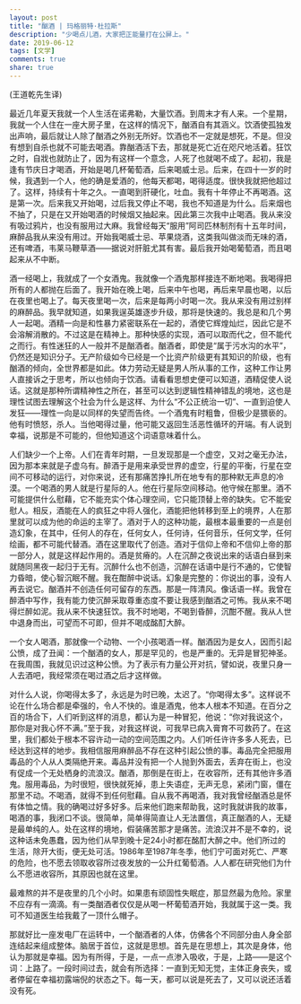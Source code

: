 ```yaml
---
layout: post
title: "酗酒 | 玛格丽特·杜拉斯"
description: "少喝点儿酒，大家把正能量打在公屏上。"
date: 2019-06-12
tags: [文学]
comments: true
share: true
---
```


(王道乾先生译)

最近几年夏天我就一个人生活在诺弗勒，大量饮酒。到周末才有人来。一个星期，我就一个人住在一座大房子里，在这样的情况下，酗酒自有其涵义。饮酒使孤独发出声响，最后就让人除了酗酒之外别无所好。饮酒也不一定就是想死，不是。但没有想到自杀也就不可能去喝酒。靠酗酒活下去，那就是死亡近在咫尺地活着。狂饮之时，自戕也就防止了，因为有这样一个意念，人死了也就喝不成了。起初，我是逢有节庆日才喝酒，开始是喝几杯葡萄酒，后来喝威士忌。后来，在四十一岁的时候，我遇到一个人，他的确是爱酒的，他每天都喝，喝得适度。很快我就把他超过了。这样，持续有十年之久。一直喝到肝硬化，吐血。我有十年停止不再喝酒。这是第一次。后来我又开始喝，过后我又停止不喝，我也不知道是为什么。后来烟也不抽了，只是在又开始喝酒的时候烟又抽起来。因此第三次我中止喝酒。我从来没有吸过鸦片，也没有服用过大麻。我曾经每天“服用”阿司匹林制剂有十五年时间，麻醉品我从来没有用过。开始我喝威士忌、苹果烧酒，这类我叫做淡而无味的酒，还有啤酒，韦莱马鞭草酒——据说对肝脏尤其有害。最后我开始喝葡萄酒，而且喝起来从不中断。

酒一经喝上，我就成了一个女酒鬼。我就像一个酒鬼那样接连不断地喝。我喝得把所有的人都抛在后面了。我开始在晚上喝，后来中午也喝，再后来早晨也喝，以后在夜里也喝上了。每天夜里喝一次，后来是每两小时喝一次。我从来没有用过别样的麻醉品。我早就知道，如果我逞英雄逐步升级，那将是快速的。我总是和几个男人一起喝。酒精一向是和性暴力紧密联系在一起的，酒使它辉煌灿烂，因此它是不会溶解消散的。不过这是在精神上。那种快感的实现，酒可以取而代之，但不能代之而行。有性迷狂的人一般并不是酗酒者。酗酒者，即使是“属于污水沟的水平”，仍然还是知识分子。无产阶级如今已经是一个比资产阶级更有其知识的阶级，也有酗酒的倾向，全世界都是如此。体力劳动无疑是男人所从事的工作，这种工作让男人直接诉之于思考，所以也倾向于饮酒。请看看思想史便可以知道，酒精促使人说话。这就是那种所谓精神性之所在，甚至可以达到逻辑性精神错乱的境地，这也是理性试图去理解这个社会为什么是这样、为什么“不公正统治一切”、一直到迫使人发狂——理性一向是以同样的失望而告终。一个酒鬼有时粗鲁，但极少是猥亵的。他有时愤怒，杀人。当他喝得过量，他可能又返回生活恶性循环的开端。有人说到幸福，说那是不可能的，但他知道这个词语意味着什么。

人们缺少一个上帝。人们在青年时期，一旦发现那是一个虚空，又对之毫无办法，因为那本来就是子虚乌有。醉酒于是用来承受世界的虚空，行星的平衡，行星在空间不可移动的运行，对你来说，还有那痛苦挣扎所在地专有的那种默无声息的冷漠。一个喝酒的男人就是行星际的人。他在行星际空间移动。他守候在那里。酒不可能提供什么慰藉，它不能充实个体心理空间，它只能顶替上帝的缺失。它不能安慰人。相反，酒能在人的疯狂之中将人强化，酒能把他转移到至上的境界，人在那里就可以成为他的命运的主宰了。酒对于人的这种功能，最根本最重要的一点是创造幻象，在其中，任何人的存在，任何女人，任何诗，任何音乐，任何文学，任何绘画，都不可能代替酒。酒在这里取代了创造。酒对于信仰上帝和不信仰上帝的那一部分人，就是这样起作用的。酒是贫瘠的。人在沉醉之夜说出来的话语白昼到来就随同黑夜一起归于无有。沉醉什么也不创造，沉醉在话语中是行不通的，它使智力昏暗，使心智沉眠不醒。我在酣醉中说话。幻象是完整的：你说出的事，没有人再去说它。酗酒并不创造任何可留存的东西。那是一阵清风。像话语一样。我曾在醉酒中写作，我有能力使沉醉采取尊重态度不要让我感到酗酒之可怖。我从来不喝得烂醉如泥。我从来不快速狂饮。我不时地喝，不喝到昏醉，沉酣不醒。我从人世中退身而出，可望而不可即，但并不喝成酩酊大醉。

一个女人喝酒，那就像一个动物、一个小孩喝酒一样。酗酒因为是女人，因而引起公愤，成了丑闻：一个酗酒的女人，那是罕见的，也是严重的。无异是冒犯神圣。在我周围，我就见识过这种公愤。为了表示有力量公开对抗，譬如说，夜里只身一人去酒吧，我经常须在喝过酒之后才这样做。

对什么人说，你喝得太多了，永远是为时已晚，太迟了。“你喝得太多”。这样说不论在什么场合都是牵强的，令人不快的。谁是酒鬼，他本人根本不知道。在百分之百的场合下，人们听到这样的消息，都认为是一种冒犯，他说：“你对我说这个，那你是对我心怀不满。”至于我，对我这样说，可我早已病入膏育不可救药了。在这里，我们都处于根本不容许动一动的空间范围之内。人们听任许许多多人死去，已经达到这样的地步。我相信服用麻醉品不存在这种引起公愤的事。毒品完全把服用毒品的个人从人类隔绝开来。毒品并没有把一个人抛到外面去，丢弃在街上，也没有促成一个无处栖身的流浪汉。酗酒，那倒是在街上，在收容所，还有其他许多酒鬼。服用毒品，为时很短，很快就死掉，患上失语症，无声无息，紧闭门窗，僵在那里不动。不喝酒，就得不到任何慰藉。自从我不再喝酒，我对我曾经酗酒总是怀有体恤之情。我的确喝过好多好多。后来他们跑来帮助我，这时我就讲我的故事，喝酒的事，我闭口不谈。很简单，简单得简直让人无法置信，真正酗酒的人，无疑是最单纯的人。处在这样的境地，假装痛苦那才是痛苦。流浪汉并不是不幸的，说这种话未免愚蠢，因为他们从早到晚十足24小时都在酩酊大醉之中。他们所过的生活，除开大街，便无处可活。1986年至1987年冬季，他们宁可面对死亡、严寒的危险，也不愿去领取收容所过夜发放的一公升红葡萄酒。人人都在研究他们为什么不愿进收容所，其原因也就在这里。

最难熬的并不是夜里的几个小时。如果患有顽固性失眠症，那显然最为危险。家里不应存有一滴滴。有一类酗酒者仅仅是从喝一杯葡萄酒开始，我就属于这一类。我可不知道医生给我戴了一顶什么帽子。

那就好比一座发电厂在运转中，一个酗酒者的人体，仿佛各个不同部分由人身全部连结起来组成整体。脑居于首位，这就是思想。首先是在思想上，其次是身体，他认为那就是幸福。因为有所得，于是，一点一点渗入吸收，于是，上路——是这个词：上路了。一段时间过去，就会有所选择：一直到无知无觉，主体正身丧失，或者停留在幸福初露端倪的状态之下。每一天，都可以说是死去了，又可以说还活着没有死。
